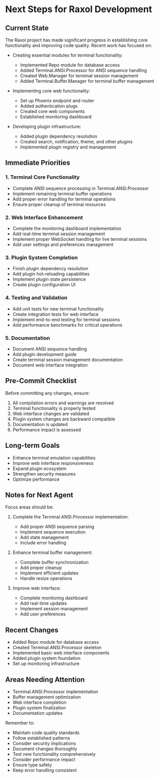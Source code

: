 # Next Steps for Raxol Development

## Current State

The Raxol project has made significant progress in establishing core functionality and improving code quality. Recent work has focused on:

- Creating essential modules for terminal functionality:
  - Implemented Repo module for database access
  - Added Terminal.ANSI.Processor for ANSI sequence handling
  - Created Web.Manager for terminal session management
  - Added Terminal.Buffer.Manager for terminal buffer management

- Implementing core web functionality:
  - Set up Phoenix endpoint and router
  - Added authentication plugs
  - Created core web components
  - Established monitoring dashboard

- Developing plugin infrastructure:
  - Added plugin dependency resolution
  - Created search, notification, theme, and other plugins
  - Implemented plugin registry and management

## Immediate Priorities

### 1. Terminal Core Functionality

- Complete ANSI sequence processing in Terminal.ANSI.Processor
- Implement remaining terminal buffer operations
- Add proper error handling for terminal operations
- Ensure proper cleanup of terminal resources

### 2. Web Interface Enhancement

- Complete the monitoring dashboard implementation
- Add real-time terminal session management
- Implement proper WebSocket handling for live terminal sessions
- Add user settings and preferences management

### 3. Plugin System Completion

- Finish plugin dependency resolution
- Add plugin hot-reloading capabilities
- Implement plugin state persistence
- Create plugin configuration UI

### 4. Testing and Validation

- Add unit tests for new terminal functionality
- Create integration tests for web interface
- Implement end-to-end testing for terminal sessions
- Add performance benchmarks for critical operations

### 5. Documentation

- Document ANSI sequence handling
- Add plugin development guide
- Create terminal session management documentation
- Document web interface integration

## Pre-Commit Checklist

Before committing any changes, ensure:

1. All compilation errors and warnings are resolved
2. Terminal functionality is properly tested
3. Web interface changes are validated
4. Plugin system changes are backward compatible
5. Documentation is updated
6. Performance impact is assessed

## Long-term Goals

- Enhance terminal emulation capabilities
- Improve web interface responsiveness
- Expand plugin ecosystem
- Strengthen security measures
- Optimize performance

## Notes for Next Agent

Focus areas should be:

1. Complete the Terminal.ANSI.Processor implementation:
   - Add proper ANSI sequence parsing
   - Implement sequence execution
   - Add state management
   - Include error handling

2. Enhance terminal buffer management:
   - Complete buffer synchronization
   - Add proper cleanup
   - Implement efficient updates
   - Handle resize operations

3. Improve web interface:
   - Complete monitoring dashboard
   - Add real-time updates
   - Implement session management
   - Add user preferences

## Recent Changes

- Added Repo module for database access
- Created Terminal.ANSI.Processor skeleton
- Implemented basic web interface components
- Added plugin system foundation
- Set up monitoring infrastructure

## Areas Needing Attention

- Terminal.ANSI.Processor implementation
- Buffer management optimization
- Web interface completion
- Plugin system finalization
- Documentation updates

Remember to:

- Maintain code quality standards
- Follow established patterns
- Consider security implications
- Document changes thoroughly
- Test new functionality comprehensively
- Consider performance impact
- Ensure type safety
- Keep error handling consistent

